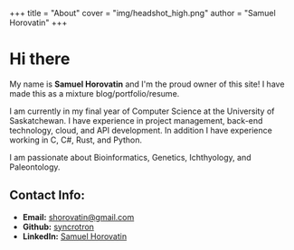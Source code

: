+++
title = "About"
cover = "img/headshot_high.png"
author = "Samuel Horovatin"
+++

# Hi there

My name is **Samuel Horovatin** and I'm the proud owner of this site! I have made this as a mixture blog/portfolio/resume.

I am currently in my final year of Computer Science at the University of Saskatchewan. I have experience in project management, back-end technology, cloud, and API development. In addition I have experience working in C, C#, Rust, and Python.

I am passionate about Bioinformatics, Genetics, Ichthyology, and Paleontology.

## Contact Info:
- **Email:** shorovatin@gmail.com
- **Github:** [syncrotron](https://github.com/syncrotron)
- **LinkedIn:** [Samuel Horovatin](https://ca.linkedin.com/in/sam-horovatin-0b31a0103)